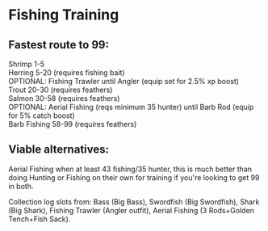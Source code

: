 # Fishing Training

## Fastest route to 99:

Shrimp 1-5  
Herring 5-20 \(requires fishing bait\)  
OPTIONAL: Fishing Trawler until Angler \(equip set for 2.5% xp boost\)  
Trout 20-30 \(requires feathers\)  
Salmon 30-58 \(requires feathers\)  
OPTIONAL: Aerial Fishing \(reqs minimum 35 hunter\) until Barb Rod \(equip for 5% catch boost\)  
Barb Fishing 58-99 \(requires feathers\)

## Viable alternatives:

Aerial Fishing when at least 43 fishing/35 hunter, this is much better than doing Hunting or Fishing on their own for training if you're looking to get 99 in both.

Collection log slots from: Bass \(Big Bass\), Swordfish \(Big Swordfish\), Shark \(Big Shark\), Fishing Trawler \(Angler outfit\), Aerial Fishing \(3 Rods+Golden Tench+Fish Sack\).





